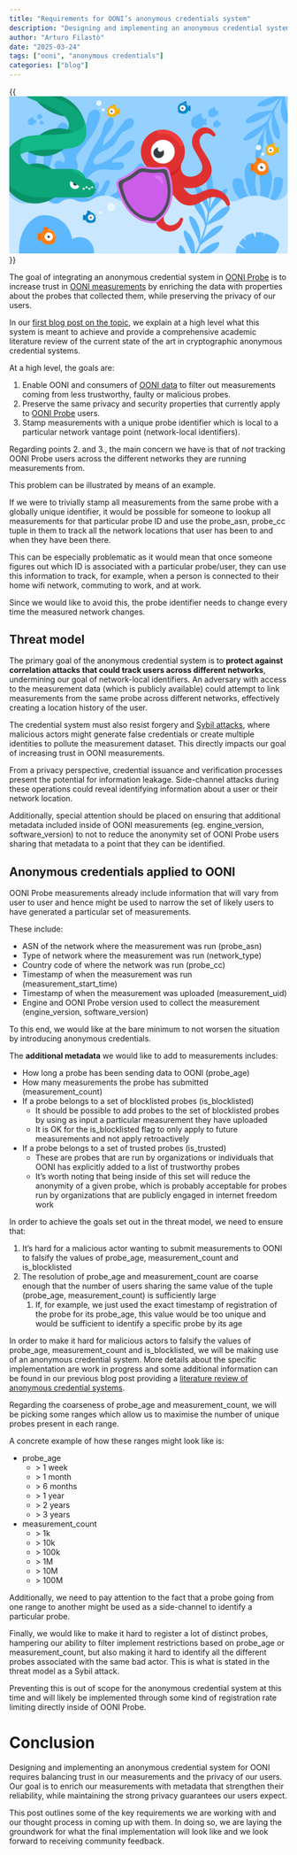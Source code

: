 ```yaml
---
title: "Requirements for OONI’s anonymous credentials system"
description: "Designing and implementing an anonymous credential system for OONI requires balancing trust in our measurements and the privacy of our users. Our goal is to enrich our measurements with metadata that strengthen their reliability, while maintaining the strong privacy guarantees our users expect."
author: "Arturo Filastò"
date: "2025-03-24"
tags: ["ooni", "anonymous credentials"]
categories: ["blog"]
---
```


{{<img src="images/requirements-for-probe-id.png" title="Requirements for OONI Probe ID" alt="Requirements for OONI Probe ID">}}

The goal of integrating an anonymous credential system in [OONI Probe](https://ooni.org/install/) is to increase trust in [OONI measurements](https://ooni.org/data/) by enriching the data with properties about the probes that collected them, while preserving the privacy of our users.

In our [first blog post on the topic](https://ooni.org/post/2025-probe-security-without-identification/), we explain at a high level what this system is meant to achieve and provide a comprehensive academic literature review of the current state of the art in cryptographic anonymous credential systems.

At a high level, the goals are:

1. Enable OONI and consumers of [OONI data](https://ooni.org/data/) to filter out measurements coming from less trustworthy, faulty or malicious probes.  
2. Preserve the same privacy and security properties that currently apply to [OONI Probe](https://ooni.org/install/) users.  
3. Stamp measurements with a unique probe identifier which is local to a particular network vantage point (network-local identifiers).

Regarding points 2\. and 3., the main concern we have is that of *not* tracking OONI Probe users across the different networks they are running measurements from.

This problem can be illustrated by means of an example.

If we were to trivially stamp all measurements from the same probe with a globally unique identifier, it would be possible for someone to lookup all measurements for that particular probe ID and use the probe\_asn, probe\_cc tuple in them to track all the network locations that user has been to and when they have been there.

This can be especially problematic as it would mean that once someone figures out which ID is associated with a particular probe/user, they can use this information to track, for example, when a person is connected to their home wifi network, commuting to work, and at work.

Since we would like to avoid this, the probe identifier needs to change every time the measured network changes.

## Threat model

The primary goal of the anonymous credential system is to **protect against correlation attacks that could track users across different networks**, undermining our goal of network-local identifiers. An adversary with access to the measurement data (which is publicly available) could attempt to link measurements from the same probe across different networks, effectively creating a location history of the user.

The credential system must also resist forgery and [Sybil attacks](https://en.wikipedia.org/wiki/Sybil_attack), where malicious actors might generate false credentials or create multiple identities to pollute the measurement dataset. This directly impacts our goal of increasing trust in OONI measurements.

From a privacy perspective, credential issuance and verification processes present the potential for information leakage. Side-channel attacks during these operations could reveal identifying information about a user or their network location.

Additionally, special attention should be placed on ensuring that additional metadata included inside of OONI measurements (eg. engine\_version, software\_version) to not to reduce the anonymity set of OONI Probe users sharing that metadata to a point that they can be identified.

## Anonymous credentials applied to OONI

OONI Probe measurements already include information that will vary from user to user and hence might be used to narrow the set of likely users to have generated a particular set of measurements.

These include:

* ASN of the network where the measurement was run (probe\_asn)  
* Type of network where the measurement was run (network\_type)  
* Country code of where the network was run (probe\_cc)  
* Timestamp of when the measurement was run (measurement\_start\_time)  
* Timestamp of when the measurement was uploaded (measurement\_uid)  
* Engine and OONI Probe version used to collect the measurement (engine\_version, software\_version)

To this end, we would like at the bare minimum to not worsen the situation by introducing anonymous credentials.

The **additional metadata** we would like to add to measurements includes:

* How long a probe has been sending data to OONI (probe\_age)  
* How many measurements the probe has submitted (measurement\_count)  
* If a probe belongs to a set of blocklisted probes (is\_blocklisted)  
  * It should be possible to add probes to the set of blocklisted probes by using as input a particular measurement they have uploaded  
  * It is OK for the is\_blocklisted flag to only apply to future measurements and not apply retroactively  
* If a probe belongs to a set of trusted probes (is\_trusted)  
  * These are probes that are run by organizations or individuals that OONI has explicitly added to a list of trustworthy probes  
  * It’s worth noting that being inside of this set will reduce the anonymity of a given probe, which is probably acceptable for probes run by organizations that are publicly engaged in internet freedom work

In order to achieve the goals set out in the threat model, we need to ensure that:

1. It’s hard for a malicious actor wanting to submit measurements to OONI to falsify the values of probe\_age, measurement\_count and is\_blocklisted  
2. The resolution of probe\_age and measurement\_count are coarse enough that the number of users sharing the same value of the tuple (probe\_age, measurement\_count) is sufficiently large  
   1. If, for example, we just used the exact timestamp of registration of the probe for its probe\_age, this value would be too unique and would be sufficient to identify a specific probe by its age

In order to make it hard for malicious actors to falsify the values of probe\_age, measurement\_count and is\_blocklisted, we will be making use of an anonymous credential system. More details about the specific implementation are work in progress and some additional information can be found in our previous blog post providing a [literature review of anonymous credential systems](https://ooni.org/post/2025-probe-security-without-identification/).

Regarding the coarseness of probe\_age and measurement\_count, we will be picking some ranges which allow us to maximise the number of unique probes present in each range.

A concrete example of how these ranges might look like is:

* probe\_age
  * \> 1 week  
  * \> 1 month  
  * \> 6 months  
  * \> 1 year  
  * \> 2 years  
  * \> 3 years  
* measurement\_count  
  * \> 1k  
  * \> 10k  
  * \> 100k  
  * \> 1M  
  * \> 10M  
  * \> 100M

Additionally, we need to pay attention to the fact that a probe going from one range to another might be used as a side-channel to identify a particular probe.

Finally, we would like to make it hard to register a lot of distinct probes, hampering our ability to filter implement restrictions based on probe\_age or measurement\_count, but also making it hard to identify all the different probes associated with the same bad actor. This is what is stated in the threat model as a Sybil attack.

Preventing this is out of scope for the anonymous credential system at this time and will likely be implemented through some kind of registration rate limiting directly inside of OONI Probe.

# Conclusion

Designing and implementing an anonymous credential system for OONI requires balancing trust in our measurements and the privacy of our users. Our goal is to enrich our measurements with metadata that strengthen their reliability, while maintaining the strong privacy guarantees our users expect.

This post outlines some of the key requirements we are working with and our thought process in coming up with them. In doing so, we are laying the groundwork for what the final implementation will look like and we look forward to receiving community feedback.
